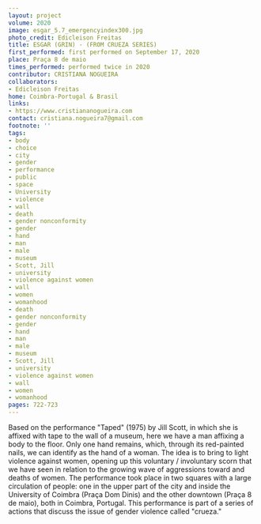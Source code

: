 ```yaml
---
layout: project
volume: 2020
image: esgar_5.7_emergencyindex300.jpg
photo_credit: Edicleison Freitas
title: ESGAR (GRIN) - (FROM CRUEZA SERIES)
first_performed: first performed on September 17, 2020
place: Praça 8 de maio
times_performed: performed twice in 2020
contributor: CRISTIANA NOGUEIRA
collaborators:
- Edicleison Freitas
home: Coimbra-Portugal & Brasil
links:
- https://www.cristiananogueira.com
contact: cristiana.nogueira7@gmail.com
footnote: ''
tags:
- body
- choice
- city
- gender
- performance
- public
- space
- University
- violence
- wall
- death
- gender nonconformity
- gender
- hand
- man
- male
- museum
- Scott, Jill
- university
- violence against women
- wall
- women
- womanhood
- death
- gender nonconformity
- gender
- hand
- man
- male
- museum
- Scott, Jill
- university
- violence against women
- wall
- women
- womanhood
pages: 722-723
---
```


Based on the performance "Taped" (1975) by Jill Scott, in which she is affixed with tape to the wall of a museum, here we have a man affixing a body to the floor. Only one hand remains, which, through its red-painted nails, we can identify as the hand of a woman. The idea is to bring to light violence against women, opening up this voluntary / involuntary scorn that we have seen in relation to the growing wave of aggressions toward and deaths of women. The performance took place in two squares with a large circulation of people: one in the upper part of the city and inside the University of Coimbra (Praça Dom Dinis) and the other downtown (Praça 8 de maio), both in Coimbra, Portugal. This performance is part of a series of actions that discuss the issue of gender violence called "crueza."